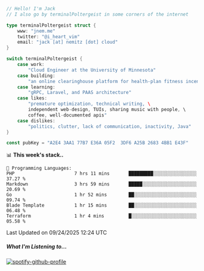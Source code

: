 ```go
// Hello! I'm Jack
// I also go by terminalPoltergeist in some corners of the internet

type terminalPoltergeist struct {
    www: "jnem.me"
    twitter: "@i_heart_vim"
    email: "jack [at] nemitz [dot] cloud"
}

switch terminalPoltergeist {
    case work:
        "Cloud Engineer at the University of Minnesota"
    case building:
        "an online clearinghouse platform for health-plan fitness incentive programs"
    case learning:
        "gRPC, Laravel, and PAAS architecture"
    case likes:
        "premature optimization, technical writing, \
        independent web-design, TUIs, sharing music with people, \
        coffee, well-documented apis"
    case dislikes:
        "politics, clutter, lack of communication, inactivity, Java"
}

const pubKey = "A2E4 3AA1 77B7 E36A 05F2  3DF6 A25B 2683 4BB1 E43F"
```

<!--START_SECTION:waka-->
📊 **This week's stack..** 

```text
💬 Programming Languages: 
PHP                      7 hrs 11 mins       █████████░░░░░░░░░░░░░░░░   37.27 % 
Markdown                 3 hrs 59 mins       █████░░░░░░░░░░░░░░░░░░░░   20.69 % 
Go                       1 hr 52 mins        ██░░░░░░░░░░░░░░░░░░░░░░░   09.74 % 
Blade Template           1 hr 15 mins        ██░░░░░░░░░░░░░░░░░░░░░░░   06.48 % 
Terraform                1 hr 4 mins         █░░░░░░░░░░░░░░░░░░░░░░░░   05.58 % 
```


 Last Updated on 09/24/2025 12:24 UTC
<!--END_SECTION:waka-->

##### What I'm Listening to...

[![spotify-github-profile](https://jnem.me/listening-item?maxAge=2592000)](https://jnem.me/listening)
